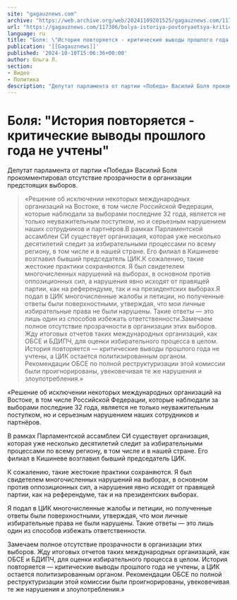 ```yaml
---
site: "gagauznews.com"
archive: "https://web.archive.org/web/20241109201525/gagauznews.com/117306/bolya-istoriya-povtoryaetsya-kriticheskie-vyvody-proshlogo-goda-ne-uchteny.html"
url: "https://gagauznews.com/117306/bolya-istoriya-povtoryaetsya-kriticheskie-vyvody-proshlogo-goda-ne-uchteny.html"
language: ru
title: "Боля: \"История повторяется - критические выводы прошлого года не учтены\""
publication: '[[Gagauznews]]'
published: '2024-10-10T15:06:36+00:00'
author: Ольга Л.
section:
- Видео
- Политика
description: "Депутат парламента от партии «Победа» Василий Боля прокомментировал отсутствие прозрачности в организации предстоящих выборов. «Решение об исключении некоторых международных организаций на Востоке, в том числе Российской Федерации, которые наблюдали за выборами последние 32 года, является не только неуважительным поступком, но и серьезным нарушением наших сотрудников и партнёров. В рамках Парламентской ассамблеи СИ существует организация, которая уже несколько десятилетий следит за избирательными процессами по всему региону, в том числе и в нашей стране. Его филиал в Кишиневе возглавил бывший председатель ЦИК. К сожалению, такие жестокие практики сохраняются. Я был свидетелем многочисленных нарушений на выборах, в основном против оппозиционных сил, а нарушения […]"
---
```


# Боля: "История повторяется - критические выводы прошлого года не учтены"

Депутат парламента от партии «Победа» Василий Боля прокомментировал отсутствие прозрачности в организации предстоящих выборов.

> «Решение об исключении некоторых международных организаций на Востоке, в том числе Российской Федерации, которые наблюдали за выборами последние 32 года, является не только неуважительным поступком, но и серьезным нарушением наших сотрудников и партнёров.В рамках Парламентской ассамблеи СИ существует организация, которая уже несколько десятилетий следит за избирательными процессами по всему региону, в том числе и в нашей стране. Его филиал в Кишиневе возглавил бывший председатель ЦИК.К сожалению, такие жестокие практики сохраняются. Я был свидетелем многочисленных нарушений на выборах, в основном против оппозиционных сил, а нарушения явно исходят от правящей партии, как на референдуме, так и на президентских выборах.Я подал в ЦИК многочисленные жалобы и петиции, но полученные ответы были поверхностными, утверждая, что мои личные избирательные права не были нарушены. Такие ответы — это лишь один из способов избежать ответственности.Замечаем полное отсутствие прозрачности в организации этих выборов. Жду итоговых отчетов таких международных организаций, как ОБСЕ и БДИПЧ, для оценки избирательного процесса в целом. История повторяется — критические выводы прошлого года не учтены, а ЦИК остается политизированным органом. Рекомендации ОБСЕ по полной реструктуризации этой комиссии были проигнорированы, увековечивая те же нарушения и злоупотребления.»

«Решение об исключении некоторых международных организаций на Востоке, в том числе Российской Федерации, которые наблюдали за выборами последние 32 года, является не только неуважительным поступком, но и серьезным нарушением наших сотрудников и партнёров.

В рамках Парламентской ассамблеи СИ существует организация, которая уже несколько десятилетий следит за избирательными процессами по всему региону, в том числе и в нашей стране. Его филиал в Кишиневе возглавил бывший председатель ЦИК.

К сожалению, такие жестокие практики сохраняются. Я был свидетелем многочисленных нарушений на выборах, в основном против оппозиционных сил, а нарушения явно исходят от правящей партии, как на референдуме, так и на президентских выборах.

Я подал в ЦИК многочисленные жалобы и петиции, но полученные ответы были поверхностными, утверждая, что мои личные избирательные права не были нарушены. Такие ответы — это лишь один из способов избежать ответственности.

Замечаем полное отсутствие прозрачности в организации этих выборов. Жду итоговых отчетов таких международных организаций, как ОБСЕ и БДИПЧ, для оценки избирательного процесса в целом. История повторяется — критические выводы прошлого года не учтены, а ЦИК остается политизированным органом. Рекомендации ОБСЕ по полной реструктуризации этой комиссии были проигнорированы, увековечивая те же нарушения и злоупотребления.»